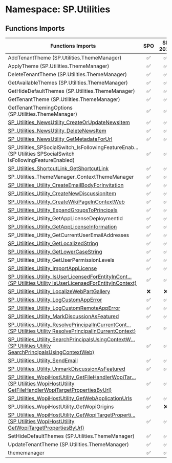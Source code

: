 # Namespace: SP.Utilities

## Functions Imports

Functions Imports | SPO | SP 2019 | SP 2016 | SP 2013
----------|:---:|:-------:|:-------:|:-------:
AddTenantTheme (SP.Utilities.ThemeManager) | ✅ | ✅ | ❌ | ❌
ApplyTheme (SP.Utilities.ThemeManager) | ✅ | ✅ | ❌ | ❌
DeleteTenantTheme (SP.Utilities.ThemeManager) | ✅ | ✅ | ❌ | ❌
GetAvailableThemes (SP.Utilities.ThemeManager) | ✅ | ✅ | ❌ | ❌
GetHideDefaultThemes (SP.Utilities.ThemeManager) | ✅ | ✅ | ❌ | ❌
GetTenantTheme (SP.Utilities.ThemeManager) | ✅ | ✅ | ❌ | ❌
GetTenantThemingOptions (SP.Utilities.ThemeManager) | ✅ | ✅ | ❌ | ❌
[SP_Utilities_NewsUtility_CreateOrUpdateNewsItem](./Functions/SP_Utilities_NewsUtility_CreateOrUpdateNewsItem.md) | ✅ | ✅ | ❌ | ❌
[SP_Utilities_NewsUtility_DeleteNewsItem](./Functions/SP_Utilities_NewsUtility_DeleteNewsItem.md) | ✅ | ✅ | ❌ | ❌
[SP_Utilities_NewsUtility_GetMetadataForUrl](./Functions/SP_Utilities_NewsUtility_GetMetadataForUrl.md) | ✅ | ✅ | ❌ | ❌
<span title="SP_Utilities_SPSocialSwitch_IsFollowingFeatureEnabled">SP_Utilities_SPSocialSwitch_IsFollowingFeatureEnab...</span> (SP Utilities SPSocialSwitch IsFollowingFeatureEnabled) | ✅ | ✅ | ❌ | ❌
[SP_Utilities_ShortcutLink_GetShortcutLink](./Functions/SP_Utilities_ShortcutLink_GetShortcutLink.md) | ✅ | ✅ | ❌ | ❌
SP_Utilities_ThemeManager_ContextThemeManager | ✅ | ✅ | ❌ | ❌
[SP_Utilities_Utility_CreateEmailBodyForInvitation](./Functions/SP_Utilities_Utility_CreateEmailBodyForInvitation.md) | ✅ | ✅ | ✅ | ✅
[SP_Utilities_Utility_CreateNewDiscussionItem](./Functions/SP_Utilities_Utility_CreateNewDiscussionItem.md) | ✅ | ✅ | ✅ | ✅
[SP_Utilities_Utility_CreateWikiPageInContextWeb](./Functions/SP_Utilities_Utility_CreateWikiPageInContextWeb.md) | ✅ | ✅ | ✅ | ✅
[SP_Utilities_Utility_ExpandGroupsToPrincipals](./Functions/SP_Utilities_Utility_ExpandGroupsToPrincipals.md) | ✅ | ✅ | ✅ | ✅
SP_Utilities_Utility_GetAppLicenseDeploymentId | ✅ | ✅ | ✅ | ✅
[SP_Utilities_Utility_GetAppLicenseInformation](./Functions/SP_Utilities_Utility_GetAppLicenseInformation.md) | ✅ | ✅ | ✅ | ✅
SP_Utilities_Utility_GetCurrentUserEmailAddresses | ✅ | ✅ | ✅ | ✅
[SP_Utilities_Utility_GetLocalizedString](./Functions/SP_Utilities_Utility_GetLocalizedString.md) | ✅ | ✅ | ✅ | ✅
[SP_Utilities_Utility_GetLowerCaseString](./Functions/SP_Utilities_Utility_GetLowerCaseString.md) | ✅ | ✅ | ✅ | ✅
SP_Utilities_Utility_GetUserPermissionLevels | ✅ | ✅ | ✅ | ❌
[SP_Utilities_Utility_ImportAppLicense](./Functions/SP_Utilities_Utility_ImportAppLicense.md) | ✅ | ✅ | ✅ | ✅
[<span title="SP_Utilities_Utility_IsUserLicensedForEntityInContext">SP_Utilities_Utility_IsUserLicensedForEntityInCont...</span> (SP Utilities Utility IsUserLicensedForEntityInContext)](./Functions/SP_Utilities_Utility_IsUserLicensedForEntityInContext.md) | ✅ | ✅ | ✅ | ✅
[SP_Utilities_Utility_LocalizeWebPartGallery](./Functions/SP_Utilities_Utility_LocalizeWebPartGallery.md) | ❌ | ❌ | ❌ | ✅
[SP_Utilities_Utility_LogCustomAppError](./Functions/SP_Utilities_Utility_LogCustomAppError.md) | ✅ | ✅ | ✅ | ✅
[SP_Utilities_Utility_LogCustomRemoteAppError](./Functions/SP_Utilities_Utility_LogCustomRemoteAppError.md) | ✅ | ✅ | ✅ | ✅
[SP_Utilities_Utility_MarkDiscussionAsFeatured](./Functions/SP_Utilities_Utility_MarkDiscussionAsFeatured.md) | ✅ | ✅ | ✅ | ✅
[<span title="SP_Utilities_Utility_ResolvePrincipalInCurrentContext">SP_Utilities_Utility_ResolvePrincipalInCurrentCont...</span> (SP Utilities Utility ResolvePrincipalInCurrentContext)](./Functions/SP_Utilities_Utility_ResolvePrincipalInCurrentContext.md) | ✅ | ✅ | ✅ | ✅
[<span title="SP_Utilities_Utility_SearchPrincipalsUsingContextWeb">SP_Utilities_Utility_SearchPrincipalsUsingContextW...</span> (SP Utilities Utility SearchPrincipalsUsingContextWeb)](./Functions/SP_Utilities_Utility_SearchPrincipalsUsingContextWeb.md) | ✅ | ✅ | ✅ | ✅
[SP_Utilities_Utility_SendEmail](./Functions/SP_Utilities_Utility_SendEmail.md) | ✅ | ✅ | ✅ | ✅
[SP_Utilities_Utility_UnmarkDiscussionAsFeatured](./Functions/SP_Utilities_Utility_UnmarkDiscussionAsFeatured.md) | ✅ | ✅ | ✅ | ✅
[<span title="SP_Utilities_WopiHostUtility_GetFileHandlerWopiTargetPropertiesByUrl">SP_Utilities_WopiHostUtility_GetFileHandlerWopiTar...</span> (SP Utilities WopiHostUtility GetFileHandlerWopiTargetPropertiesByUrl)](./Functions/SP_Utilities_WopiHostUtility_GetFileHandlerWopiTargetPropertiesByUrl.md) | ✅ | ✅ | ❌ | ❌
[SP_Utilities_WopiHostUtility_GetWebApplicationUrls](./Functions/SP_Utilities_WopiHostUtility_GetWebApplicationUrls.md) | ✅ | ✅ | ❌ | ❌
SP_Utilities_WopiHostUtility_GetWopiOrigins | ✅ | ❌ | ❌ | ❌
[<span title="SP_Utilities_WopiHostUtility_GetWopiTargetPropertiesByUrl">SP_Utilities_WopiHostUtility_GetWopiTargetProperti...</span> (SP Utilities WopiHostUtility GetWopiTargetPropertiesByUrl)](./Functions/SP_Utilities_WopiHostUtility_GetWopiTargetPropertiesByUrl.md) | ✅ | ✅ | ✅ | ❌
SetHideDefaultThemes (SP.Utilities.ThemeManager) | ✅ | ✅ | ❌ | ❌
UpdateTenantTheme (SP.Utilities.ThemeManager) | ✅ | ✅ | ❌ | ❌
thememanager | ✅ | ✅ | ❌ | ❌